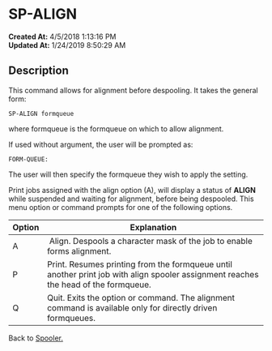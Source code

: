 # SP-ALIGN

**Created At:** 4/5/2018 1:13:16 PM  
**Updated At:** 1/24/2019 8:50:29 AM  


## Description 

This command allows for alignment before despooling. It takes the general form:

```
SP-ALIGN formqueue
```

where formqueue is the formqueue on which to allow alignment.



If used without argument, the user will be prompted as:

```
FORM-QUEUE:
```

The user will then specify the formqueue they wish to apply the setting.

Print jobs assigned with the align option (A), will display a status of **ALIGN** while suspended and waiting for alignment, before being despooled. This menu option or command prompts for one of the following options.


| Option | Explanation |
| --- | --- |
| A  |  Align. Despools a character mask of the job to enable forms alignment.<br> |
| P | Print. Resumes printing from the formqueue until another print job with align spooler assignment reaches the head of the formqueue.<br> |
| Q  | Quit. Exits the option or command. The alignment command is available only for directly driven formqueues.<br> |




Back to [Spooler.](jbase-spooler)


